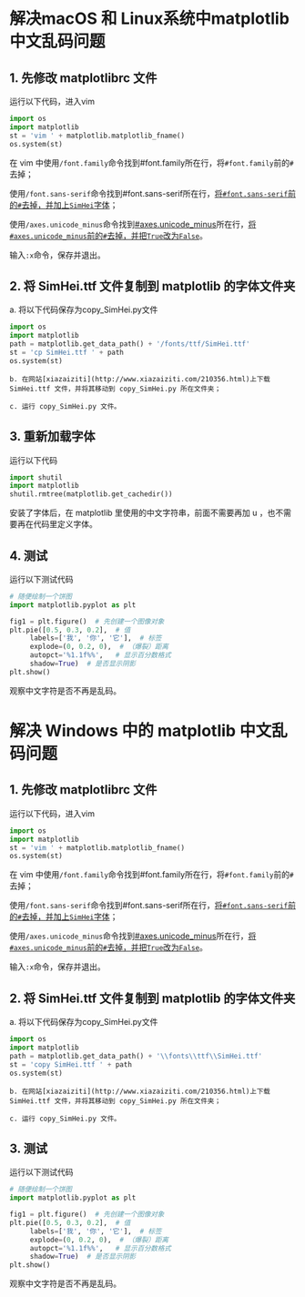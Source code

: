 # 解决macOS 和 Linux系统中matplotlib 中文乱码问题

## 1. 先修改 matplotlibrc 文件

   运行以下代码，进入vim   
   ```python
   import os
   import matplotlib
   st = 'vim ' + matplotlib.matplotlib_fname()
   os.system(st)
   ```
   
   在 vim 中使用`/font.family`命令找到#font.family所在行，将`#font.family`前的`#`去掉；

   使用`/font.sans-serif`命令找到#font.sans-serif所在行，[将`#font.sans-serif`前的`#`去掉，并加上`SimHei`字体](https://cdn.jsdelivr.net/gh/hustquick/figures@master/uPic/R8dkS7.png)；

   使用`/axes.unicode_minus`命令找到[#axes.unicode_minus](https://cdn.jsdelivr.net/gh/hustquick/figures@master/uPic/4wvvQf.png)所在行，[将`#axes.unicode_minus`前的`#`去掉，并把`True`改为`False`](https://cdn.jsdelivr.net/gh/hustquick/figures@master/uPic/ndCghW.png)。

   输入`:x`命令，保存并退出。

## 2. 将 SimHei.ttf 文件复制到 matplotlib 的字体文件夹

   a. 将以下代码保存为copy_SimHei.py文件
   
   ```python
   import os
   import matplotlib
   path = matplotlib.get_data_path() + '/fonts/ttf/SimHei.ttf'
   st = 'cp SimHei.ttf ' + path
   os.system(st)
   ```
 
    b. 在网站[xiazaiziti](http://www.xiazaiziti.com/210356.html)上下载 SimHei.ttf 文件，并将其移动到 copy_SimHei.py 所在文件夹；
      
    c. 运行 copy_SimHei.py 文件。
   
## 3. 重新加载字体

   运行以下代码
   
   ```python
   import shutil
   import matplotlib
   shutil.rmtree(matplotlib.get_cachedir())  
   ```
   安装了字体后，在 matplotlib 里使用的中文字符串，前面不需要再加 u ，也不需要再在代码里定义字体。​   

## 4. 测试

   运行以下测试代码

   ```python
   # 随便绘制一个饼图
   import matplotlib.pyplot as plt
 
   fig1 = plt.figure()  # 先创建一个图像对象
   plt.pie([0.5, 0.3, 0.2],  # 值
        labels=['我', '你', '它'],  # 标签
        explode=(0, 0.2, 0),  # （爆裂）距离
        autopct='%1.1f%%',   # 显示百分数格式
        shadow=True)  # 是否显示阴影
   plt.show()
   ```

   观察中文字符是否不再是乱码。

# 解决 Windows 中的 matplotlib 中文乱码问题

## 1. 先修改 matplotlibrc 文件

   运行以下代码，进入vim   
   ```python
   import os
   import matplotlib
   st = 'vim ' + matplotlib.matplotlib_fname()
   os.system(st)
   ```
   
   在 vim 中使用`/font.family`命令找到#font.family所在行，将`#font.family`前的`#`去掉；

   使用`/font.sans-serif`命令找到#font.sans-serif所在行，[将`#font.sans-serif`前的`#`去掉，并加上`SimHei`字体](https://cdn.jsdelivr.net/gh/hustquick/figures@master/uPic/R8dkS7.png)；

   使用`/axes.unicode_minus`命令找到[#axes.unicode_minus](https://cdn.jsdelivr.net/gh/hustquick/figures@master/uPic/4wvvQf.png)所在行，[将`#axes.unicode_minus`前的`#`去掉，并把`True`改为`False`](https://cdn.jsdelivr.net/gh/hustquick/figures@master/uPic/ndCghW.png)。

   输入`:x`命令，保存并退出。

## 2. 将 SimHei.ttf 文件复制到 matplotlib 的字体文件夹

   a. 将以下代码保存为copy_SimHei.py文件
   
   ```python
   import os
   import matplotlib
   path = matplotlib.get_data_path() + '\\fonts\\ttf\\SimHei.ttf'
   st = 'copy SimHei.ttf ' + path
   os.system(st)
   ```
 
    b. 在网站[xiazaiziti](http://www.xiazaiziti.com/210356.html)上下载 SimHei.ttf 文件，并将其移动到 copy_SimHei.py 所在文件夹；
      
    c. 运行 copy_SimHei.py 文件。

## 3. 测试

   运行以下测试代码

   ```python
   # 随便绘制一个饼图
   import matplotlib.pyplot as plt
 
   fig1 = plt.figure()  # 先创建一个图像对象
   plt.pie([0.5, 0.3, 0.2],  # 值
        labels=['我', '你', '它'],  # 标签
        explode=(0, 0.2, 0),  # （爆裂）距离
        autopct='%1.1f%%',   # 显示百分数格式
        shadow=True)  # 是否显示阴影
   plt.show()
   ```

   观察中文字符是否不再是乱码。
